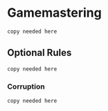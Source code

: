 # Gamemastering

`copy needed here`

## Optional Rules

`copy needed here`

### Corruption

`copy needed here`